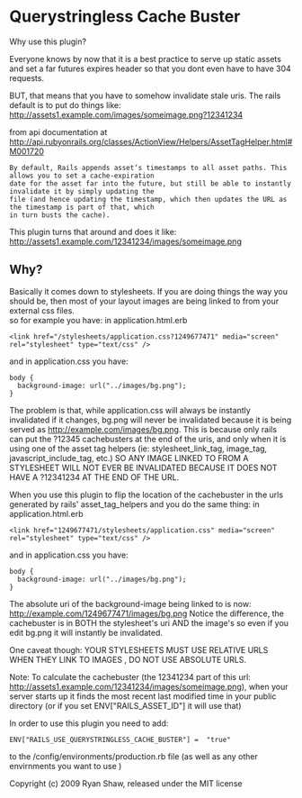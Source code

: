 Querystringless Cache Buster
============================

Why use this plugin?

Everyone knows by now that it is a best practice to serve up static assets and set a far futures expires 
header so that you dont even have to have 304 requests.

BUT, that means that you have to somehow invalidate stale uris. The rails default is to put do things like:
http://assets1.example.com/images/someimage.png?12341234

from api documentation at http://api.rubyonrails.org/classes/ActionView/Helpers/AssetTagHelper.html#M001720

    By default, Rails appends asset‘s timestamps to all asset paths. This allows you to set a cache-expiration 
    date for the asset far into the future, but still be able to instantly invalidate it by simply updating the
    file (and hence updating the timestamp, which then updates the URL as the timestamp is part of that, which 
    in turn busts the cache).
  
This plugin turns that around and does it like:
http://assets1.example.com/12341234/images/someimage.png

Why?
-----

Basically it comes down to stylesheets.  If you are doing things the way you should be, then most of your 
layout images are being linked to from your external css files.   
so for example you have:
in application.html.erb

    <link href="/stylesheets/application.css?1249677471" media="screen" rel="stylesheet" type="text/css" />

and in application.css you have:

    body { 
      background-image: url("../images/bg.png"); 
    }

The problem is that, while application.css will always be instantly invalidated if it changes, bg.png will 
never be invalidated because it is being served as http://example.com/images/bg.png.  This is because only 
rails can put the ?12345 cachebusters at the end of the uris, and only when it is using one of the asset 
tag helpers (ie: stylesheet_link_tag, image_tag, javascript_include_tag, etc.)  SO ANY IMAGE LINKED TO FROM 
A STYLESHEET WILL NOT EVER BE INVALIDATED BECAUSE IT DOES NOT HAVE A ?12341234 AT THE END OF THE URL.

When you use this plugin to flip the location of the cachebuster in the urls generated by rails' 
asset_tag_helpers and you do the same thing:
in application.html.erb

    <link href="1249677471/stylesheets/application.css" media="screen" rel="stylesheet" type="text/css" />

and in application.css you have:

    body { 
      background-image: url("../images/bg.png"); 
    }

The absolute uri of the background-image being linked to is now:
http://example.com/1249677471/images/bg.png
Notice the difference, the cachebuster is in BOTH the stylesheet's uri AND the image's so even if you edit
bg.png it will instantly be invalidated.

One caveat though:
YOUR STYLESHEETS MUST USE RELATIVE URLS WHEN THEY LINK TO IMAGES , DO NOT USE ABSOLUTE URLS.

Note:
To calculate the cachebuster (the 12341234 part of this url: http://assets1.example.com/12341234/images/someimage.png),
when your server starts up it finds the most recent last modified time in your
public directory (or if you set ENV["RAILS_ASSET_ID"] it will use that) 
 

In order to use this plugin you need to add:

    ENV["RAILS_USE_QUERYSTRINGLESS_CACHE_BUSTER"] =  "true"

to the /config/environments/production.rb file 
(as well as any other envirnments you want to use  )


Copyright (c) 2009 Ryan Shaw, released under the MIT license
